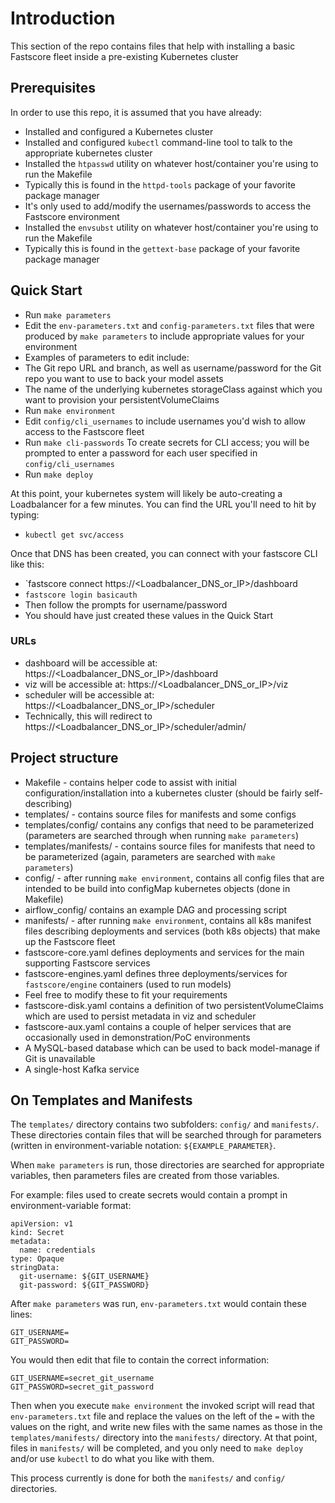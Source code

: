 
# Introduction 
This section of the repo contains files that help with installing a basic Fastscore fleet inside a pre-existing Kubernetes cluster

## Prerequisites
In order to use this repo, it is assumed that you have already:
* Installed and configured a Kubernetes cluster
* Installed and configured `kubectl` command-line tool to talk to the appropriate kubernetes cluster
* Installed the `htpasswd` utility on whatever host/container you're using to run the Makefile
 * Typically this is found in the `httpd-tools` package of your favorite package manager
 * It's only used to add/modify the usernames/passwords to access the Fastscore environment
* Installed the `envsubst` utility on whatever host/container you're using to run the Makefile
 * Typically this is found in the `gettext-base` package of your favorite package manager

## Quick Start
* Run `make parameters`
* Edit the `env-parameters.txt` and `config-parameters.txt` files that were produced by `make parameters` to include appropriate values for your environment
 * Examples of parameters to edit include:
  * The Git repo URL and branch, as well as username/password for the Git repo you want to use to back your model assets
  * The name of the underlying kubernetes storageClass against which you want to provision your persistentVolumeClaims
* Run `make environment`
* Edit `config/cli_usernames` to include usernames you'd wish to allow access to the Fastscore fleet
* Run `make cli-passwords` To create secrets for CLI access; you will be prompted to enter a password for each user specified in `config/cli_usernames`
* Run `make deploy`

At this point, your kubernetes system will likely be auto-creating a Loadbalancer for a few minutes. You can find the URL you'll need to hit by typing:
* `kubectl get svc/access`

Once that DNS has been created, you can connect with your fastscore CLI like this:

* `fastscore connect https://<Loadbalancer_DNS_or_IP>/dashboard
* `fastscore login basicauth`
 * Then follow the prompts for username/password
  * You should have just created these values in the Quick Start

### URLs
* dashboard will be accessible at: https://<Loadbalancer_DNS_or_IP>/dashboard
* viz will be accessible at: https://<Loadbalancer_DNS_or_IP>/viz
* scheduler will be accessible at: https://<Loadbalancer_DNS_or_IP>/scheduler
 * Technically, this will redirect to https://<Loadbalancer_DNS_or_IP>/scheduler/admin/

## Project structure
* Makefile - contains helper code to assist with initial configuration/installation into a kubernetes cluster (should be fairly self-describing)
* templates/ - contains source files for manifests and some configs
 * templates/config/ contains any configs that need to be parameterized (parameters are searched through when running `make parameters`)
 * templates/manifests/ - contains source files for manifests that need to be parameterized (again, parameters are searched with `make parameters`)
* config/ - after running `make environment`, contains all config files that are intended to be build into configMap kubernetes objects (done in Makefile)
 * airflow_config/ contains an example DAG and processing script
* manifests/ - after running `make environment`, contains all k8s manifest files describing deployments and services (both k8s objects) that make up the Fastscore fleet
 * fastscore-core.yaml defines deployments and services for the main supporting Fastscore services
 * fastscore-engines.yaml defines three deployments/services for `fastscore/engine` containers (used to run models)
  * Feel free to modify these to fit your requirements
 * fastscore-disk.yaml contains a definition of two persistentVolumeClaims which are used to persist metadata in viz and scheduler
 * fastscore-aux.yaml contains a couple of helper services that are occasionally used in demonstration/PoC environments
  * A MySQL-based database which can be used to back model-manage if Git is unavailable
  * A single-host Kafka service

## On Templates and Manifests

The `templates/` directory contains two subfolders: `config/` and `manifests/`. These directories contain files that will be searched through for parameters (written in environment-variable notation: `${EXAMPLE_PARAMETER}`.

When `make parameters` is run, those directories are searched for appropriate variables, then parameters files are created from those variables.

For example: files used to create secrets would contain a prompt in environment-variable format:
```
apiVersion: v1
kind: Secret
metadata:
  name: credentials
type: Opaque
stringData:
  git-username: ${GIT_USERNAME}
  git-password: ${GIT_PASSWORD}
```

After `make parameters` was run, `env-parameters.txt` would contain these lines:

```
GIT_USERNAME=
GIT_PASSWORD=
```

You would then edit that file to contain the correct information:
```
GIT_USERNAME=secret_git_username
GIT_PASSWORD=secret_git_password
```
Then when you execute `make environment` the invoked script will read that `env-parameters.txt` file and replace the values on the left of the `=` with the values on the right, and write new files with the same names as those in the `templates/manifests/` directory into the `manifests/` directory. At that point, files in `manifests/` will be completed, and you only need to `make deploy` and/or use `kubectl` to do what you like with them.

This process currently is done for both the `manifests/` and `config/` directories.
